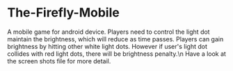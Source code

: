 # The-Firefly-Mobile
A mobile game for android device. Players need to control the light dot maintain the brightness, which will reduce as time passes. Players can gain brightness by hitting other white light dots. However if user's light dot collides with red light dots, there will be brightness penalty.\n
Have a look at the screen shots file for more detail.
